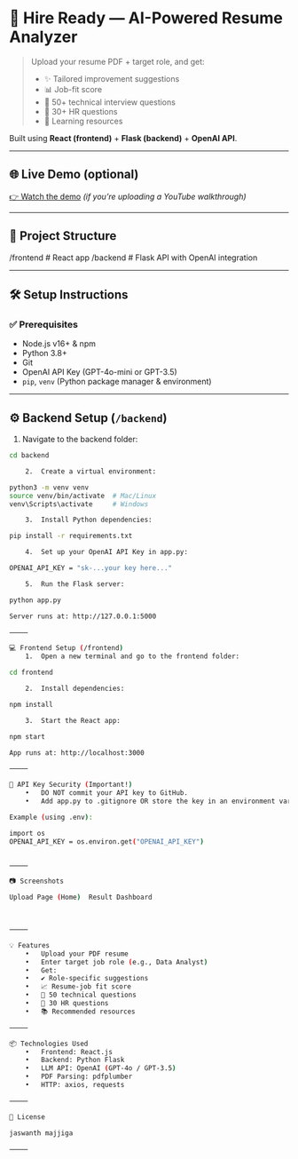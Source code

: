 # 🚀 Hire Ready — AI-Powered Resume Analyzer

> Upload your resume PDF + target role, and get:
> - ✨ Tailored improvement suggestions
> - 📊 Job-fit score
> - 🧠 50+ technical interview questions
> - 💬 30+ HR questions
> - 📘 Learning resources

Built using **React (frontend)** + **Flask (backend)** + **OpenAI API**.

---

## 🌐 Live Demo (optional)
[👉 Watch the demo](https://youtu.be/your-demo-link) *(if you’re uploading a YouTube walkthrough)*

---

## 📁 Project Structure

/frontend      # React app
/backend       # Flask API with OpenAI integration

---

## 🛠️ Setup Instructions

### ✅ Prerequisites

- Node.js v16+ & npm
- Python 3.8+
- Git
- OpenAI API Key (GPT-4o-mini or GPT-3.5)
- `pip`, `venv` (Python package manager & environment)

---

## ⚙️ Backend Setup (`/backend`)

1. Navigate to the backend folder:

```bash
cd backend

	2.	Create a virtual environment:

python3 -m venv venv
source venv/bin/activate  # Mac/Linux
venv\Scripts\activate     # Windows

	3.	Install Python dependencies:

pip install -r requirements.txt

	4.	Set up your OpenAI API Key in app.py:

OPENAI_API_KEY = "sk-...your key here..."

	5.	Run the Flask server:

python app.py

Server runs at: http://127.0.0.1:5000

⸻

💻 Frontend Setup (/frontend)
	1.	Open a new terminal and go to the frontend folder:

cd frontend

	2.	Install dependencies:

npm install

	3.	Start the React app:

npm start

App runs at: http://localhost:3000

⸻

🔐 API Key Security (Important!)
	•	DO NOT commit your API key to GitHub.
	•	Add app.py to .gitignore OR store the key in an environment variable and load it using os.environ.

Example (using .env):

import os
OPENAI_API_KEY = os.environ.get("OPENAI_API_KEY")


⸻

📷 Screenshots

Upload Page (Home)	Result Dashboard
	


⸻

💡 Features
	•	Upload your PDF resume
	•	Enter target job role (e.g., Data Analyst)
	•	Get:
	•	✔️ Role-specific suggestions
	•	📈 Resume-job fit score
	•	🎯 50 technical questions
	•	💬 30 HR questions
	•	📚 Recommended resources

⸻

📦 Technologies Used
	•	Frontend: React.js
	•	Backend: Python Flask
	•	LLM API: OpenAI (GPT-4o / GPT-3.5)
	•	PDF Parsing: pdfplumber
	•	HTTP: axios, requests

⸻

📄 License

jaswanth majjiga

⸻


